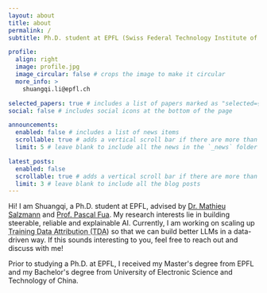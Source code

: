 ```yaml
---
layout: about
title: about
permalink: /
subtitle: Ph.D. student at EPFL (Swiss Federal Technology Institute of Lausanne)

profile:
  align: right
  image: profile.jpg
  image_circular: false # crops the image to make it circular
  more_info: >
    shuangqi.li@epfl.ch

selected_papers: true # includes a list of papers marked as "selected={true}"
social: false # includes social icons at the bottom of the page

announcements:
  enabled: false # includes a list of news items
  scrollable: true # adds a vertical scroll bar if there are more than 3 news items
  limit: 5 # leave blank to include all the news in the `_news` folder

latest_posts:
  enabled: false
  scrollable: true # adds a vertical scroll bar if there are more than 3 new posts items
  limit: 3 # leave blank to include all the blog posts
---
```


Hi! I am Shuangqi, a Ph.D. student at EPFL, advised by [Dr. Mathieu Salzmann](https://people.epfl.ch/mathieu.salzmann/) and [Prof. Pascal Fua](https://people.epfl.ch/pascal.fua). My research interests lie in building steerable, reliable and explainable AI. Currently, I am working on scaling up <span role="button" tabindex="0" class="tda-popover" data-toggle="popover" data-trigger="focus" data-placement="top" data-html="true" data-content="Training Data Attribution aims to trace how specific training examples influence model behaviors." style="text-decoration: underline; text-decoration-style: dotted; cursor: help;">Training Data Attribution (TDA)</span> so that we can build better LLMs in a data-driven way. If this sounds interesting to you, feel free to reach out and discuss with me!

Prior to studying a Ph.D. at EPFL, I received my Master's degree from EPFL and my Bachelor's degree from University of Electronic Science and Technology of China.

<script>
// Popover initialized globally in assets/js/common.js
</script>
